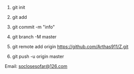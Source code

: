 1. git init

2. git add

3. git commit -m "info"

4. git branch -M master

5. git remote add origin https://github.com/Arthas911/Z.git

6. git push -u origin master

Email: soclosesofar@126.com
